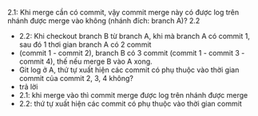 2.1: Khi merge cần có commit, vậy commit merge này có được log trên nhánh được merge vào không (nhánh đích: branch A)?
2.2
- 2.2: Khi checkout branch B từ branch A, khi mà branch A có commit 1, sau đó 1 thơi gian branch A có 2 commit 
- (commit 1 - commit 2), branch B có 3 commit (commit 1 - commit 3 - commit 4), thế nếu merge B vào A xong.
- Git log ở A, thứ tự xuất hiện các commit có phụ thuộc vào thời gian commit của commit 2, 3, 4 không?
- trả lời
- 2.1: khi merge vào thì commit merge được log trên nhánh được merge 
- 2.2: thứ tự xuất hiện các commit có phụ thuộc vào thời gian commit 
